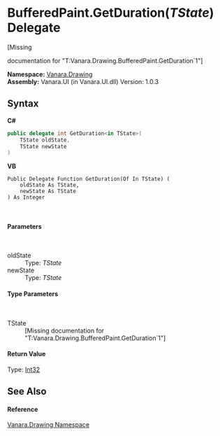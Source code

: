 # BufferedPaint.GetDuration(*TState*) Delegate
 

\[Missing <summary> documentation for "T:Vanara.Drawing.BufferedPaint.GetDuration`1"\]

**Namespace:**&nbsp;<a href="244457de-0d9a-a7a6-a8cb-8ad874eb779f">Vanara.Drawing</a><br />**Assembly:**&nbsp;Vanara.UI (in Vanara.UI.dll) Version: 1.0.3

## Syntax

**C#**<br />
``` C#
public delegate int GetDuration<in TState>(
	TState oldState,
	TState newState
)

```

**VB**<br />
``` VB
Public Delegate Function GetDuration(Of In TState) ( 
	oldState As TState,
	newState As TState
) As Integer
```

<br />

#### Parameters
&nbsp;<dl><dt>oldState</dt><dd>Type: *TState*<br /></dd><dt>newState</dt><dd>Type: *TState*<br /></dd></dl>

#### Type Parameters
&nbsp;<dl><dt>TState</dt><dd>\[Missing <typeparam name="TState"/> documentation for "T:Vanara.Drawing.BufferedPaint.GetDuration`1"\]</dd></dl>

#### Return Value
Type: <a href="http://msdn2.microsoft.com/en-us/library/td2s409d" target="_blank">Int32</a>

## See Also


#### Reference
<a href="244457de-0d9a-a7a6-a8cb-8ad874eb779f">Vanara.Drawing Namespace</a><br />